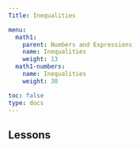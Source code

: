 ```yaml
---
Title: Inequalities

menu:
  math1:
    parent: Numbers and Expressions
    name: Inequalities
    weight: 13
  math1-numbers:
    name: Inequalities
    weight: 30

toc: false
type: docs
---
```


## Lessons
